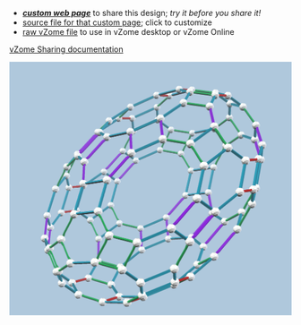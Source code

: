 
 - [***custom web page***][post] to share this design; *try it before you share it!*
 - [source file for that custom page][source]; click to customize
 - [raw vZome file][raw] to use in vZome desktop or vZome Online

[vZome Sharing documentation](https://vzome.github.io/vzome/sharing.html#how-it-works)

![Image](<rgbp-odd-squash-grid.png>)


[post]: <https://vorth.github.io/vzome-sharing/2022/04/02/rgbp-odd-squash-grid-14-57-26.html>
[source]: <https://github.com/vorth/vzome-sharing/edit/main/_posts/2022-04-02-rgbp-odd-squash-grid-14-57-26.md>
[raw]: <https://raw.githubusercontent.com/vorth/vzome-sharing/main/2022/04/02/14-57-26-rgbp-odd-squash-grid/rgbp-odd-squash-grid.vZome>